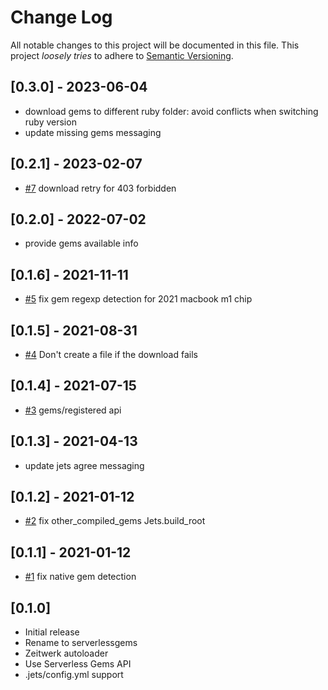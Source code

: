 # Change Log

All notable changes to this project will be documented in this file.
This project *loosely tries* to adhere to [Semantic Versioning](http://semver.org/).

## [0.3.0] - 2023-06-04
- download gems to different ruby folder: avoid conflicts when switching ruby version
- update missing gems messaging

## [0.2.1] - 2023-02-07
- [#7](https://github.com/boltops-tools/serverlessgems/pull/7) download retry for 403 forbidden

## [0.2.0] - 2022-07-02
- provide gems available info

## [0.1.6] - 2021-11-11
- [#5](https://github.com/boltops-tools/serverlessgems/pull/5) fix gem regexp detection for 2021 macbook m1 chip

## [0.1.5] - 2021-08-31
- [#4](https://github.com/boltops-tools/serverlessgems/pull/4) Don't create a file if the download fails

## [0.1.4] - 2021-07-15
- [#3](https://github.com/boltops-tools/serverlessgems/pull/3) gems/registered api

## [0.1.3] - 2021-04-13
- update jets agree messaging

## [0.1.2] - 2021-01-12
- [#2](https://github.com/boltops-tools/serverlessgems/pull/2) fix other_compiled_gems Jets.build_root

## [0.1.1] - 2021-01-12
- [#1](https://github.com/boltops-tools/serverlessgems/pull/1) fix native gem detection

## [0.1.0]
- Initial release
- Rename to serverlessgems
- Zeitwerk autoloader
- Use Serverless Gems API
- .jets/config.yml support

